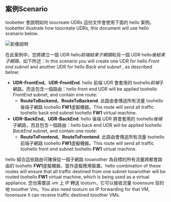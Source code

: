 ## <a name="scenario"></a><span data-ttu-id="98a01-101">案例</span><span class="sxs-lookup"><span data-stu-id="98a01-101">Scenario</span></span>
<span data-ttu-id="98a01-102">toobetter 會說明如何 toocreate UDRs 這份文件會使用下面的 hello 案例。</span><span class="sxs-lookup"><span data-stu-id="98a01-102">toobetter illustrate how toocreate UDRs, this document will use hello scenario below.</span></span>

![影像說明](./media/virtual-network-create-udr-scenario-include/figure1.png)

<span data-ttu-id="98a01-104">在此案例中，您將建立一個 UDR hello*前端結束子網路*和另一個 UDR hello*後結束子網路*，如下所述：</span><span class="sxs-lookup"><span data-stu-id="98a01-104">In this scenario you will create one UDR for hello *Front end subnet* and another UDR for hello *Back end subnet* , as described below:</span></span> 

* <span data-ttu-id="98a01-105">**UDR-FrontEnd**。</span><span class="sxs-lookup"><span data-stu-id="98a01-105">**UDR-FrontEnd**.</span></span> <span data-ttu-id="98a01-106">hello 前端 UDR 會套用的 toohello*前端*子網路，而且包含一個路由：</span><span class="sxs-lookup"><span data-stu-id="98a01-106">hello front end UDR will be applied toohello *FrontEnd* subnet, and contain one route:</span></span>    
  * <span data-ttu-id="98a01-107">**RouteToBackend**。</span><span class="sxs-lookup"><span data-stu-id="98a01-107">**RouteToBackend**.</span></span> <span data-ttu-id="98a01-108">此路由會傳送所有流量 toohello 後端子網路 toohello **FW1**虛擬機器。</span><span class="sxs-lookup"><span data-stu-id="98a01-108">This route will send all traffic toohello back end subnet toohello **FW1** virtual machine.</span></span>
* <span data-ttu-id="98a01-109">**UDR-BackEnd**。</span><span class="sxs-lookup"><span data-stu-id="98a01-109">**UDR-BackEnd**.</span></span> <span data-ttu-id="98a01-110">hello 後端 UDR 將會套用的 toohello*後端*子網路，而且包含一個路由：</span><span class="sxs-lookup"><span data-stu-id="98a01-110">hello back end UDR will be applied toohello *BackEnd* subnet, and contain one route:</span></span>    
  * <span data-ttu-id="98a01-111">**RouteToFrontend**。</span><span class="sxs-lookup"><span data-stu-id="98a01-111">**RouteToFrontend**.</span></span> <span data-ttu-id="98a01-112">此路由會傳送所有流量 toohello 前端子網路 toohello **FW1**虛擬機器。</span><span class="sxs-lookup"><span data-stu-id="98a01-112">This route will send all traffic toohello front end subnet toohello **FW1** virtual machine.</span></span>

<span data-ttu-id="98a01-113">hello 組合這些路由可確保從一個子網路 tooanother 為目標的所有流量將都會路由的 toohello **FW1**虛擬機器，當作虛擬應用裝置。</span><span class="sxs-lookup"><span data-stu-id="98a01-113">hello combination of these routes will ensure that all traffic destined from one subnet tooanother will be routed toohello **FW1** virtual machine, which is being used as a virtual appliance.</span></span> <span data-ttu-id="98a01-114">您也需要該 vm 上 IP 轉送 tooturn，它可以接收流量 tooensure 目的地 tooother Vm。</span><span class="sxs-lookup"><span data-stu-id="98a01-114">You also need tooturn on IP forwarding for that VM, tooensure it can receive traffic destined tooother VMs.</span></span>


